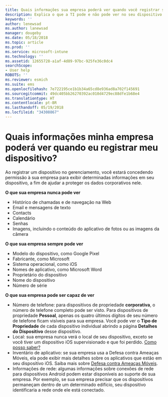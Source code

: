 ```yaml
---
title: Quais informações sua empresa poderá ver quando você registrar seu dispositivo?
description: Explica o que a TI pode e não pode ver no seu dispositivo gerenciado.
keywords: ''
author: lenewsad
ms.author: lanewsad
manager: dougeby
ms.date: 05/18/2018
ms.topic: article
ms.prod: ''
ms.service: microsoft-intune
ms.technology: ''
ms.assetid: 12655728-a1af-4d89-97bc-925fe36c0dc4
searchScope:
- User help
ROBOTS: ''
ms.reviewer: esmich
ms.suite: ems
ms.openlocfilehash: 7e722195ce1b1b34a65cd8e936ad8a702f145691
ms.sourcegitcommit: 49dc405bb26270392ac010d4729ec88dfe1b68e4
ms.translationtype: HT
ms.contentlocale: pt-BR
ms.lasthandoff: 05/19/2018
ms.locfileid: "34308867"
---
```

# <a name="what-information-can-my-company-see-when-i-enroll-my-device"></a>Quais informações minha empresa poderá ver quando eu registrar meu dispositivo?

Ao registrar um dispositivo no gerenciamento, você estará concedendo permissão à sua empresa para exibir determinadas informações em seu dispositivo, a fim de ajudar a proteger os dados corporativos nele.

**O que sua empresa nunca pode ver**

- Histórico de chamadas e de navegação na Web
- Email e mensagens de texto
- Contacts
- Calendário
-   Senhas
- Imagens, incluindo o conteúdo do aplicativo de fotos ou as imagens da câmera

**O que sua empresa sempre pode ver**

- Modelo do dispositivo, como Google Pixel
- Fabricante, como Microsoft
- Sistema operacional, como iOS
- Nomes de aplicativo, como Microsoft Word
- Proprietário do dispositivo
- Nome do dispositivo
- Número de série

**O que sua empresa pode ser capaz de ver**

-  Número de telefone: para dispositivos de propriedade **corporativa**, o número de telefone completo pode ser visto. Para dispositivos de propriedade **Pessoal**, apenas os quatro últimos dígitos de seu número de telefone ficam visíveis para sua empresa. Você pode ver o **Tipo de Propriedade** de cada dispositivo individual abrindo a página **Detalhes do Dispositivo** desse dispositivo.
-  Local: sua empresa nunca verá o local de seu dispositivo, exceto se você tiver um dispositivo iOS supervisionado e que foi perdido. [Como posso saber?](https://go.microsoft.com/fwlink/?linkid=853816)
- Inventário de aplicativo: se sua empresa usa a Defesa contra Ameaças Móveis, ela pode exibir mais detalhes sobre os aplicativos que estão em seu dispositivo iOS. Saiba mais sobre [Defesa contra Ameaças Móveis](you-are-prompted-to-install-mtd-ios.md).
- Informações de rede: algumas informações sobre conexões de rede para dispositivos Android podem estar disponíveis ao suporte de sua empresa. Por exemplo, se sua empresa precisar que os dispositivos permaneçam dentro de um determinado edifício, seu dispositivo identificaria a rede onde ele está conectado. 
